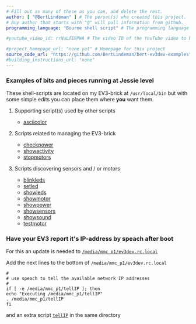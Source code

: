 ```yaml
---
# Fill out as many of these as you can, and delete the rest.
author: [ "@BertLindeman" ] # The person(s) who created this project. 
# Any author that starts with "@" will pull information from github.
programming_language: "Bourne shell script" # The programming language used in this project

#youtube_video_id: rrNaLfE9PWA # The video ID of the YouTube video to be displayed with this post

#project_homepage_url: "none yet" # Homepage for this project
source_code_url: "https://github.com/BertLindeman/bert-ev3dev-examples" # Provide a link to your code
#building_instructions_url: "none"
---
```


### Examples of bits and pieces running at Jessie level 

These shell-scripts are located on my EV3-brick at `/usr/local/bin`
but with some simple edits you can place them where **you** want them.

 1. Supporting script(s) used by other scripts
    * [asciicolor](https://github.com/BertLindeman/bert-ev3dev-examples/blob/master/asciicolors)

 2. Scripts related to managing the EV3-brick
    * [checkpower](https://github.com/BertLindeman/bert-ev3dev-examples/blob/master/checkpower)
    * [showactivity](https://github.com/BertLindeman/bert-ev3dev-examples/blob/master/showactivity)
    * [stopmotors](https://github.com/BertLindeman/bert-ev3dev-examples/blob/master/stopmotors)

 3. Scripts discovering sensors and / or motors
    * [blinkleds](https://github.com/BertLindeman/bert-ev3dev-examples/blob/master/blinkleds)
    * [setled](https://github.com/BertLindeman/bert-ev3dev-examples/blob/master/setled)
    * [showleds](https://github.com/BertLindeman/bert-ev3dev-examples/blob/master/showleds)
    * [showmotor](https://github.com/BertLindeman/bert-ev3dev-examples/blob/master/showmotor)
    * [showpower](https://github.com/BertLindeman/bert-ev3dev-examples/blob/master/showpower)
    * [showsensors](https://github.com/BertLindeman/bert-ev3dev-examples/blob/master/showsensors)
    * [showsound](https://github.com/BertLindeman/bert-ev3dev-examples/blob/master/showsound)
    * [testmotor](https://github.com/BertLindeman/bert-ev3dev-examples/blob/master/testmotor)

### Have your EV3 report it's IP-address by speach after boot
For this an update is needed to 
[`/media/mmc_p1/ev3dev.rc.local`](https://github.com/BertLindeman/bert-ev3dev-examples/blob/master/rc.local)

Add the next lines to the bottom of `/media/mmc_p1/ev3dev.rc.local`

```
#
# use speach to tell the available network IP addresses
#
if [ -e /media/mmc_p1/tellIP ]; then
echo "Executing /media/mmc_p1/tellIP"
. /media/mmc_p1/tellIP
fi
```


and an extra script [`tellIP`](https://github.com/BertLindeman/bert-ev3dev-examples/blob/master/tellIP)
in the same directory
